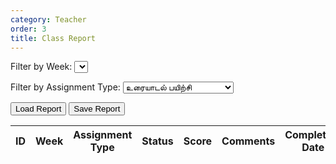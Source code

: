 ```yaml
---
category: Teacher
order: 3
title: Class Report
---
```


<script src="{{ site.baseurl }}/scripts/track.js">
    tracker();
</script>

 <label for="weekFilter">Filter by Week:</label>
    <select id="weekFilter">
    </select>  

<label for="assignmentTypeFilter">Filter by Assignment Type:</label>
    <select id="assignmentTypeFilter">
        <option value="உரையாடல் பயிற்சி">உரையாடல் பயிற்சி</option>
        <option value="கதை சொல்லுதல் பயிற்சி">கதை சொல்லுதல் பயிற்சி</option>
        <option value="கேட்டல்‌ கருத்தறிதல் பயிற்சி">கேட்டல்‌ கருத்தறிதல் பயிற்சி</option>
        <option value="தலைப்பு பயிற்சி">தலைப்பு பயிற்சி</option>
        <option value="அனைத்து">அனைத்து</option>
    </select>
    
<button id="loadReport" onclick="loadReport()">Load Report</button>
<button id="saveReport" onclick="saveReport()">Save Report</button>

<div id="classReport">
<table id="jsonTable">
        <thead>
            <tr>
                <th>ID</th>
                <th>Week</th>
                <th>Assignment Type</th>
                 <th>Status</th>
                <th>Score</th>
                <th>Comments</th>
                <th>Completion Date</th>
                <th>Audio</th>
                <th>Add Feedback</th>
            </tr>
        </thead>
        <tbody>
        </tbody>
</table>
</div>

<!-- Modal Popup -->
<div id="feedbackModal" style="display: none; position: fixed; top: 50%; left: 50%; transform: translate(-50%, -50%); background: white; padding: 20px; border: 1px solid #ccc; z-index: 1000;">
    <div class="bg-white rounded-2xl p-6 w-full max-w-md shadow-xl relative">
        <button class="absolute top-2 right-2 text-gray-500 hover:text-gray-800" onclick="closeModal()">&times;</button>
        <div class="mb-4 flex gap-4">
        <button id="playBtn-modal" class="bg-green-500 text-white px-4 py-2 rounded" onclick="playButtonListener()">Play</button>
        <button id="stopBtn-modal" class="bg-red-500 text-white px-4 py-2 rounded" onclick="stopAudio()">Stop</button>
        </div>
        <div class="status" id="status"></div>
        <div class="reportchat-container border rounded p-3 max-h-60 overflow-y-auto bg-gray-100" id="reportChatContainer">
        <div class="chat-box" id="chatBox">
        </div>
        </div>
    </div>
    <div class="feedbackDiv">
    <!-- <h3>Add Feedback</h3> -->
    <label>Score:</label>
    <input type="text" id="modalScore"><br><br>
    <label>Feedback:</label>
    <textarea id="modalComments" class="transliterate"></textarea><br><br>
    <button id="submitFeedback">Submit</button>
    <button id="closeModal">Cancel</button>
    </div>
</div>




<script src="{{ site.baseurl }}/scripts/class_report.js">
